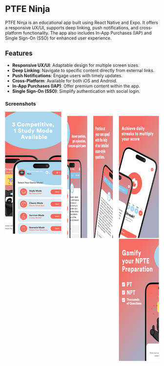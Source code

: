 # PTFE Ninja

PTFE Ninja is an educational app built using React Native and Expo. It offers a responsive UX/UI, supports deep linking, push notifications, and cross-platform functionality. The app also includes In-App Purchases (IAP) and Single Sign-On (SSO) for enhanced user experience.

## Features
- **Responsive UX/UI**: Adaptable design for multiple screen sizes.
- **Deep Linking**: Navigate to specific content directly from external links.
- **Push Notifications**: Engage users with timely updates.
- **Cross-Platform**: Available for both iOS and Android.
- **In-App Purchases (IAP)**: Offer premium content within the app.
- **Single Sign-On (SSO)**: Simplify authentication with social login.

### Screenshots
<div style="display: flex; justify-content: center; gap: 20px;">
  <img
    src="/images/1.png"
    alt="Main Screen"
    title="Main Screen"
    style="width: 200px; height: 400px;">

  <img
    src="/images/2.png"
    alt="Main Screen"
    title="Main Screen"
    style="width: 200px; height: 400px;">

  <img
    src="/images/3.png"
    alt="Main Screen"
    title="Main Screen"
    style="width: 200px; height: 400px;">

  <img
    src="/images/4.png"
    alt="Main Screen"
    title="Main Screen"
    style="width: 200px; height: 400px;">
  <img
    src="/images/5.png"
    alt="Main Screen"
    title="Main Screen"
    style="width: 200px; height: 400px;">
</div>